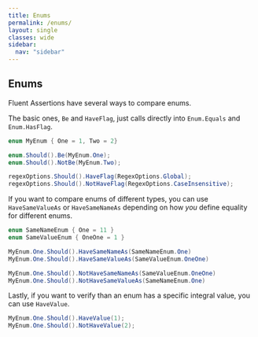 ```yaml
---
title: Enums
permalink: /enums/
layout: single
classes: wide
sidebar:
  nav: "sidebar"
---
```


## Enums ##

Fluent Assertions have several ways to compare enums.

The basic ones, `Be` and `HaveFlag`, just calls directly into `Enum.Equals` and `Enum.HasFlag`.

```csharp
enum MyEnum { One = 1, Two = 2}

enum.Should().Be(MyEnum.One);
enum.Should().NotBe(MyEnum.Two);

regexOptions.Should().HaveFlag(RegexOptions.Global);
regexOptions.Should().NotHaveFlag(RegexOptions.CaseInsensitive);
```

If you want to compare enums of different types, you can use `HaveSameValueAs` or `HaveSameNameAs` depending on how _you_ define equality for different enums.

```csharp
enum SameNameEnum { One = 11 }
enum SameValueEnum { OneOne = 1 }

MyEnum.One.Should().HaveSameNameAs(SameNameEnum.One)
MyEnum.One.Should().HaveSameValueAs(SameValueEnum.OneOne)

MyEnum.One.Should().NotHaveSameNameAs(SameValueEnum.OneOne)
MyEnum.One.Should().NotHaveSameValueAs(SameNameEnum.One)
```

Lastly, if you want to verify than an enum has a specific integral value, you can use `HaveValue`.

```csharp
MyEnum.One.Should().HaveValue(1);
MyEnum.One.Should().NotHaveValue(2);
```